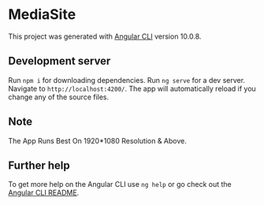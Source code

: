 # MediaSite

This project was generated with [Angular CLI](https://github.com/angular/angular-cli) version 10.0.8.

## Development server
Run `npm i` for downloading dependencies.
Run `ng serve` for a dev server. Navigate to `http://localhost:4200/`. The app will automatically reload if you change any of the source files.

## Note

The App Runs Best On 1920*1080 Resolution & Above.


## Further help

To get more help on the Angular CLI use `ng help` or go check out the [Angular CLI README](https://github.com/angular/angular-cli/blob/master/README.md).
